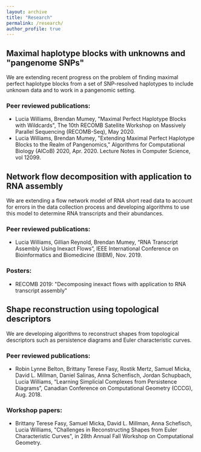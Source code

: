 ```yaml
---
layout: archive
title: "Research"
permalink: /research/
author_profile: true
---
```

## Maximal haplotype blocks with unknowns and "pangenome SNPs"
We are extending recent progress on the problem of finding maximal perfect
haplotype blocks from a set of SNP-resolved haplotypes to include unknown data
and to work in a pangenomic setting.

### Peer reviewed publications:
* Lucia Williams, Brendan Mumey, "Maximal Perfect Haplotype Blocks with Wildcards",
The 10th RECOMB Satellite Workshop on Massively Parallel Sequencing
(RECOMB-Seq), May 2020.
* Lucia Williams, Brendan Mumey, "Extending Maximal Perfect Haplotype Blocks
to the Realm of Pangenomics," Algorithms for Computational Biology (AlCoB)
2020, Apr. 2020. Lecture Notes in Computer Science, vol 12099.

## Network flow decomposition with application to RNA assembly
We are extending a flow network model of RNA short read data to account for
errors in the data collection process
and developing algorithms to use this model to determine RNA transcripts and their abundances.

### Peer reviewed publications:
* Lucia Williams, Gillian Reynold, Brendan Mumey,
“RNA Transcript Assembly Using Inexact Flows”,
IEEE International Conference on Bioinformatics and Biomedicine (BIBM),
Nov. 2019.

### Posters:
* RECOMB 2019: "Decomposing inexact flows with application to RNA transcript assembly"

## Shape reconstruction using topological descriptors
We are developing algorithms to reconstruct shapes from topological descriptors such as persistence diagrams
and Euler characteristic curves.

### Peer reviewed publications:
* Robin Lynne Belton, Brittany Terese Fasy, Rostik Mertz, Samuel Micka, David L. Millman, Daniel Salinas,
Anna Schenfisch, Jordan Schupbach, Lucia Williams,
“Learning Simplicial Complexes from Persistence Diagrams”,
Canadian Conference on Computational Geometry (CCCG),
Aug. 2018.

### Workshop papers:
* Brittany Terese Fasy, Samuel Micka, David L. Millman, Anna Schefisch, Lucia Williams,
"Challenges in Reconstructing Shapes from Euler Characteristic Curves",
in 28th Annual Fall Workshop on Computational Geometry.
